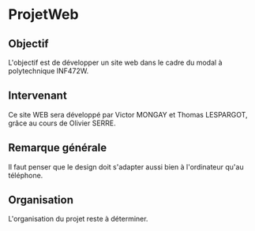 # ProjetWeb

## Objectif
L'objectif est de développer un site web dans le cadre du modal à polytechnique INF472W.

## Intervenant
Ce site WEB sera développé par Victor MONGAY et Thomas LESPARGOT, grâce au cours de Olivier SERRE.

## Remarque générale
Il faut penser que le design doit s'adapter aussi bien à l'ordinateur qu'au téléphone.

## Organisation
L'organisation du projet reste à déterminer.
